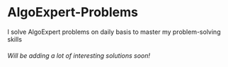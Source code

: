 # AlgoExpert-Problems
I solve AlgoExpert problems on daily basis to master my problem-solving skills 



###### Will be adding a lot of interesting solutions soon! 
